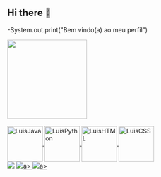 ## Hi there 👋
-System.out.print("Bem vindo(a) ao meu perfil")

<div>
 <a href="https://github.com/Luis-Felipe-Queiroz">
 <image height="180em" src="https://github-readme-stats.vercel.app/api?username=Luis-Felipe-Queiroz&show_icons_true&theme-dracula&include_all_commit=true&count_private=true"/>
</div>

<div style="display: incline block"><br>
 <img align="center" alt ="LuisJava" height="80" widht="40" src="https://icongr.am/devicon/java-original-wordmark.svg?size=128&color=currentColor">
 <img align="center" alt ="LuisPython" height="80" widht="40" src="https://icongr.am/devicon/python-original.svg?size=128&color=currentColor">
 <img align="center" alt ="LuisHTML" height="80" widht="40" src="https://icongr.am/devicon/html5-original-wordmark.svg?size=128&color=currentColor">
 <img align="center" alt ="LuisCSS" height="80" widht="40" src="https://icongr.am/devicon/css3-original-wordmark.svg?size=128&color=currentColor">



 <div>
  <a href= "nascime2004@gmail.com"><img src="https://img.shields.io/badge/Gmail-D14836?style=for-the-badge&logo=gmail&logoColor=white" target="blank"></a>
  <a href= "https://l1nk.dev/Luis-Felipe-Queiroz-Do-Nascimento" target ="blank"><image src="https://img.shields.io/badge/LinkedIn-0077B5?style=for-the- 
  badge&logo=linkedin&logoColor=white" target="blank" widht="50" ></image>a>
  <a href= "https://www.instagram.com/luisinn_16?igsh=MXBjeW9nMHl4b2tpaQ==" target ="blank"><image src="https://img.shields.io/badge/Instagram-E4405F?style=for-the-badge&logo=instagram&logoColor=white" target="blank" widht="50" ></image>a>
 </div>
